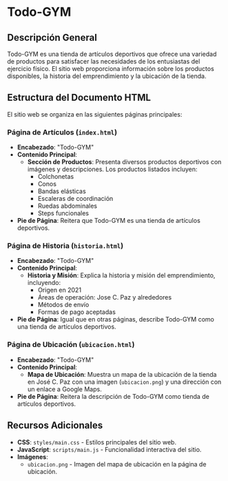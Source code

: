 # Todo-GYM

## Descripción General

Todo-GYM es una tienda de artículos deportivos que ofrece una variedad de productos para satisfacer las necesidades de los entusiastas del ejercicio físico. El sitio web proporciona información sobre los productos disponibles, la historia del emprendimiento y la ubicación de la tienda.

## Estructura del Documento HTML

El sitio web se organiza en las siguientes páginas principales:

### Página de Artículos (`index.html`)

- **Encabezado**: "Todo-GYM"
- **Contenido Principal**:
  - **Sección de Productos**: Presenta diversos productos deportivos con imágenes y descripciones. Los productos listados incluyen:
    - Colchonetas
    - Conos
    - Bandas elásticas
    - Escaleras de coordinación
    - Ruedas abdominales
    - Steps funcionales
- **Pie de Página**: Reitera que Todo-GYM es una tienda de artículos deportivos.

### Página de Historia (`historia.html`)

- **Encabezado**: "Todo-GYM"
- **Contenido Principal**:
  - **Historia y Misión**: Explica la historia y misión del emprendimiento, incluyendo:
    - Origen en 2021
    - Áreas de operación: Jose C. Paz y alrededores
    - Métodos de envío
    - Formas de pago aceptadas
- **Pie de Página**: Igual que en otras páginas, describe Todo-GYM como una tienda de artículos deportivos.

### Página de Ubicación (`ubicacion.html`)

- **Encabezado**: "Todo-GYM"
- **Contenido Principal**:
  - **Mapa de Ubicación**: Muestra un mapa de la ubicación de la tienda en José C. Paz con una imagen (`ubicacion.png`) y una dirección con un enlace a Google Maps.
- **Pie de Página**: Reitera la descripción de Todo-GYM como tienda de artículos deportivos.

## Recursos Adicionales

- **CSS**: `styles/main.css` - Estilos principales del sitio web.
- **JavaScript**: `scripts/main.js` - Funcionalidad interactiva del sitio.
- **Imágenes**:
  - `ubicacion.png` - Imagen del mapa de ubicación en la página de ubicación.

